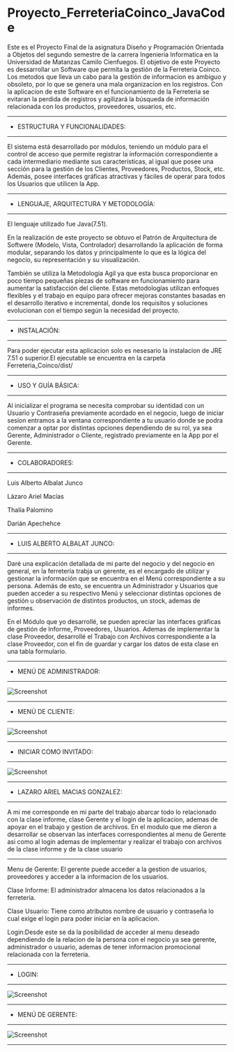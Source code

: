 # Proyecto_FerreteriaCoinco_JavaCode
Este es el Proyecto Final de la asignatura Diseño y Programación Orientada a Objetos del segundo semestre de la carrera Ingenieria Informatica en la 
Universidad de Matanzas Camilo Cienfuegos. El objetivo de este Proyecto es dessarrollar un Software que permita la gestión de la Ferreteria Coinco. Los metodos 
que lleva un cabo para la gestión de informacion es ambiguo y obsoleto, por lo que se genera una mala organizacion en los registros. Con la aplicacion de este 
Software en el funcionamiento de la Ferreteria se evitaran la perdida de registros y agilizará la búsqueda de información relacionada con los productos, 
proveedores, usuarios, etc.
***
- ESTRUCTURA Y FUNCIONALIDADES:
***
El sistema está desarrollado por módulos, teniendo un módulo para el control de acceso que permite registrar la información correspondiente a cada 
intermediario mediante sus características, al igual que posee una sección para la gestión de los Clientes, Proveedores, Productos, Stock, etc. Además, posee 
interfaces gráficas atractivas y fáciles de operar para todos los Usuarios que utilicen la App.
***
- LENGUAJE, ARQUITECTURA Y METODOLOGÍA:
***
El lenguaje utilizado fue Java(7.51).

En la realización de este proyecto se obtuvo el Patrón de Arquitectura de Softwere (Modelo, Vista, Controlador) desarrollando la aplicación de forma modular, 
separando los datos y principalmente lo que es la lógica del negocio, su representación y su visualización.

También se utiliza la Metodología Agil ya que esta busca proporcionar en poco tiempo pequeñas piezas de software en funcionamiento para aumentar la 
satisfacción del cliente. Estas metodologías utilizan enfoques flexibles y el trabajo en equipo para ofrecer mejoras constantes basadas en el desarrollo 
iterativo e incremental, donde los requisitos y soluciones evolucionan con el tiempo según la necesidad del proyecto.
***
- INSTALACIÓN:
***
Para poder ejecutar esta aplicacion solo es nesesario la instalacion de JRE 7.51 o superior.El ejecutable se encuentra en la carpeta Ferreteria_Coinco/dist/
***
- USO Y GUÍA BÁSICA:
***
Al inicializar el programa se necesita comprobar su identidad con un Usuario y Contraseña previamente acordado en el negocio, luego de iniciar sesion entramos 
a la ventana correspondiente a tu usuario donde se podra comenzar a optar por distintas opciones dependiendo de su rol, ya sea Gerente, Administrador o 
Cliente, registrado previamente en la App por el Gerente.
***
- COLABORADORES:
***
Luis Alberto Albalat Junco

Lázaro Ariel Macías

Thalía Palomino

Darián Apechehce
***
- LUIS ALBERTO ALBALAT JUNCO:
***
Daré una explicación detallada de mi parte del negocio y del negocio en general, en la ferretería trabja un gerente, es el encargado de utilizar y gestionar la información que se encuentra en el Menú correspondiente a su persona. Además de esto, se encuentra un Administrador y Usuarios que pueden acceder a su respectivo Menú y seleccionar distintas opciones de gestión u observación de distintos productos, un stock, ademas de informes.

En el Módulo que yo desarrollé, se pueden apreciar las interfaces gráficas de gestión de Informe, Proveedores, Usuarios. Ademas de implementar la clase Proveedor, desarrollé el Trabajo con Archivos correspondiente a la clase Proveedor, con el fin de guardar y cargar los datos de esta clase en una tabla formulario. 
***
- MENÚ DE ADMINISTRADOR:
***
![Screenshot](https://github.com/luisalbalat/Proyecto_FerreteriaCoinco_JavaCode/blob/main/2.PNG)
***
- MENÚ DE CLIENTE:
***
![Screenshot](https://github.com/luisalbalat/Proyecto_FerreteriaCoinco_JavaCode/blob/main/3.PNG)
***
- INICIAR COMO INVITADO:
***
![Screenshot](https://github.com/luisalbalat/Proyecto_FerreteriaCoinco_JavaCode/blob/main/4.PNG)
***
- LAZARO ARIEL MACIAS GONZALEZ:
***
A mi me corresponde en mi parte del trabajo abarcar todo lo relacionado con la clase informe, clase Gerente y el login de la aplicacion, ademas de apoyar en el trabajo y gestion de archivos.
En el modulo que me dieron a desarrollar se observan las interfaces correspondientes al menu de Gerente asi como al login ademas de implementar y realizar el trabajo con archivos de la clase informe y de la clase usuario
***
Menu de Gerente: El gerente puede acceder a la gestion de usuarios, proveedores y acceder a la informacion de los usuarios.

Clase Informe: El administrador almacena los datos relacionados a la ferreteria.

Clase Usuario: Tiene como atributos nombre de usuario y contraseña lo cual exige el login para poder iniciar en la aplicacion.

Login:Desde este se da la posibilidad de acceder al menu deseado dependiendo de la relacion de la persona con el negocio ya sea gerente, administrador o usuario, ademas de tener informacion promocional relacionada con la ferreteria.
***
- LOGIN:
***
![Screenshot](https://github.com/luisalbalat/Proyecto_FerreteriaCoinco_JavaCode/blob/main/Captura.PNG)
***
- MENÚ DE GERENTE:
***
![Screenshot](https://github.com/luisalbalat/Proyecto_FerreteriaCoinco_JavaCode/blob/main/1.PNG)
***

